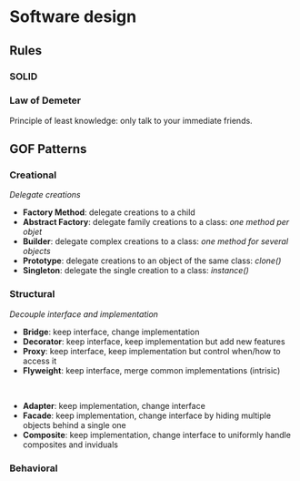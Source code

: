 # Software design
## Rules
### SOLID
### Law of Demeter
Principle of least knowledge: only talk to your immediate friends.

## GOF Patterns
### Creational
*Delegate creations*
* **Factory Method**: delegate creations to a child
* **Abstract Factory**: delegate family creations to a class: *one method per objet*
* **Builder**: delegate complex creations to a class: *one method for several objects*
* **Prototype**: delegate creations to an object of the same class: *clone()*
* **Singleton**: delegate the single creation to a class: *instance()*

### Structural
*Decouple interface and implementation*
* **Bridge**: keep interface, change implementation
* **Decorator**: keep interface, keep implementation but add new features
* **Proxy**: keep interface, keep implementation but control when/how to access it
* **Flyweight**: keep interface, merge common implementations (intrisic)
<br>

* **Adapter**: keep implementation, change interface
* **Facade**: keep implementation, change interface by hiding multiple objects behind a single one
* **Composite**: keep implementation, change interface to uniformly handle composites and inviduals

### Behavioral
